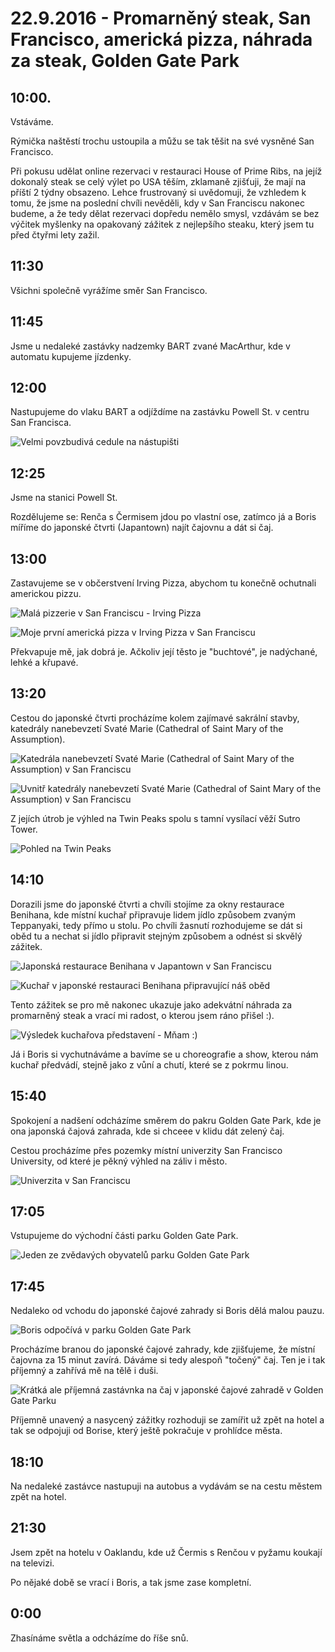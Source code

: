 # 22.9.2016 - Promarněný steak, San Francisco, americká pizza, náhrada za steak, Golden Gate Park 

## 10:00.

Vstáváme.

Rýmička naštěstí trochu ustoupila a můžu se tak těšit na své vysněné San Francisco.

Při pokusu udělat online rezervaci v restauraci House of Prime Ribs, na jejíž dokonalý steak se celý výlet po USA těším, zklamaně zjišťuji, že mají na příští 2 týdny obsazeno. Lehce frustrovaný si uvědomuji, že vzhledem k tomu, že jsme na poslední chvíli nevěděli, kdy v San Franciscu nakonec budeme, a že tedy dělat rezervaci dopředu nemělo smysl, vzdávám se bez výčitek myšlenky na opakovaný zážitek z nejlepšího steaku, který jsem tu před čtyřmi lety zažil.

## 11:30

Všichni společně vyrážíme směr San Francisco.

## 11:45

Jsme u nedaleké zastávky nadzemky BART zvané MacArthur, kde v automatu kupujeme jízdenky.

## 12:00

Nastupujeme do vlaku BART a odjíždíme na zastávku Powell St. v centru San Francisca.

![Velmi povzbudivá cedule na nástupišti](images/20160922/20160922_115149.jpg)

## 12:25

Jsme na stanici Powell St.

Rozdělujeme se: Renča s Čermisem jdou po vlastní ose, zatímco já a Boris míříme do japonské čtvrti (Japantown) najít čajovnu a dát si čaj.

## 13:00

Zastavujeme se v občerstvení Irving Pizza, abychom tu konečně ochutnali americkou pizzu.

![Malá pizzerie v San Franciscu - Irving Pizza](images/20160922/20160922_131052.jpg)

![Moje první americká pizza v Irving Pizza v San Franciscu](images/20160922/20160922_125842.jpg)

Překvapuje mě, jak dobrá je. Ačkoliv její těsto je "buchtové", je nadýchané, lehké a křupavé.

## 13:20

Cestou do japonské čtvrti procházíme kolem zajímavé sakrální stavby, katedrály nanebevzetí Svaté Marie (Cathedral of Saint Mary of the Assumption).

![Katedrála nanebevzetí Svaté Marie (Cathedral of Saint Mary of the Assumption) v San Franciscu](images/20160922/20160922_132423.jpg)

![Uvnitř katedrály nanebevzetí Svaté Marie (Cathedral of Saint Mary of the Assumption) v San Franciscu](images/20160922/20160922_132712.jpg)

Z jejích útrob je výhled na Twin Peaks spolu s tamní vysílací věží Sutro Tower.

![Pohled na Twin Peaks](images/20160922/20160922_132908.jpg)

## 14:10

Dorazili jsme do japonské čtvrti a chvíli stojíme za okny restaurace Benihana, kde místní kuchař připravuje lidem jídlo způsobem zvaným Teppanyaki, tedy přímo u stolu. Po chvíli žasnutí rozhodujeme se dát si oběd tu a nechat si jídlo připravit stejným způsobem a odnést si skvělý zážitek.

![Japonská restaurace Benihana v Japantown v San Franciscu](images/20160922/20160922_141718.jpg)

![Kuchař v japonské restauraci Benihana připravující náš oběd](images/20160922/20160922_144447.jpg)

Tento zážitek se pro mě nakonec ukazuje jako adekvátní náhrada za promarněný steak a vrací mi radost, o kterou jsem ráno přišel :).

![Výsledek kuchařova představení - Mňam :)](images/20160922/20160922_145246.jpg)

Já i Boris si vychutnáváme a bavíme se u choreografie a show, kterou nám kuchař předvádí, stejně jako z vůní a chutí, které se z pokrmu linou.

## 15:40

Spokojení a nadšení odcházíme směrem do pakru Golden Gate Park, kde je ona japonská čajová zahrada, kde si chceee v klidu dát zelený čaj.

Cestou procházíme přes pozemky místní univerzity San Francisco University, od které je pěkný výhled na záliv i město.

![Univerzita v San Franciscu](images/20160922/20160922_163454.jpg)

## 17:05

Vstupujeme do východní části parku Golden Gate Park.

![Jeden ze zvědavých obyvatelů parku Golden Gate Park](images/20160922/DSC_2927.jpg)

## 17:45

Nedaleko od vchodu do japonské čajové zahrady si Boris dělá malou pauzu.

![Boris odpočívá v parku Golden Gate Park](images/20160922/DSC_2941.jpg)

Procházíme branou do japonské čajové zahrady, kde zjišťujeme, že místní čajovna za 15 minut zavírá. Dáváme si tedy alespoň "točený" čaj. Ten je i tak příjemný a zahřívá mě na tělě i duši.

![Krátká ale příjemná zastávnka na čaj v japonské čajové zahradě v Golden Gate Parku](images/20160922/20160922_174144.jpg)

Příjemně unavený a nasycený zážitky rozhoduji se zamířit už zpět na hotel a tak se odpojuji od Borise, který ještě pokračuje v prohlídce města.

## 18:10

Na nedaleké zastávce nastupuji na autobus a vydávám se na cestu městem zpět na hotel.

## 21:30

Jsem zpět na hotelu v Oaklandu, kde už Čermis s Renčou v pyžamu koukají na televizi.

Po nějaké době se vrací i Boris, a tak jsme zase kompletní.

## 0:00

Zhasínáme světla a odcházíme do říše snů.
